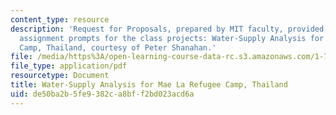 ```yaml
---
content_type: resource
description: 'Request for Proposals, prepared by MIT faculty, provided as the initial
  assignment prompts for the class projects: Water-Supply Analysis for Mae La Refugee
  Camp, Thailand, courtesy of Peter Shanahan.'
file: /media/https%3A/open-learning-course-data-rc.s3.amazonaws.com/1-782-environmental-engineering-masters-of-engineering-project-fall-2007-spring-2008/de50ba2b5fe9382ca8bff2bd023acd6a_thai_rfp.pdf
file_type: application/pdf
resourcetype: Document
title: Water-Supply Analysis for Mae La Refugee Camp, Thailand
uid: de50ba2b-5fe9-382c-a8bf-f2bd023acd6a
---
```

